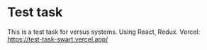 # Test task

This is a test task for versus systems. Using React, Redux.
Vercel: https://test-task-swart.vercel.app/
